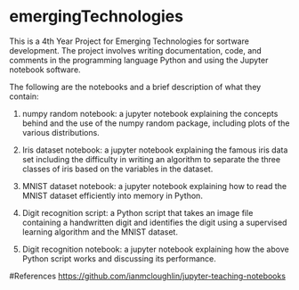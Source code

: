 # emergingTechnologies

This is a 4th Year Project for Emerging Technologies for sortware development.
The project involves writing documentation, code, and comments
in the programming language Python and using the Jupyter notebook software.

The following are the notebooks and a brief description of what they contain:

1. numpy random notebook: a jupyter notebook explaining the concepts
behind and the use of the numpy random package, including plots
of the various distributions.

2. Iris dataset notebook: a jupyter notebook explaining the famous
iris data set including the difficulty in writing an algorithm to separate
the three classes of iris based on the variables in the dataset.

3. MNIST dataset notebook: a jupyter notebook explaining how to
read the MNIST dataset efficiently into memory in Python.

4. Digit recognition script: a Python script that takes an image file
containing a handwritten digit and identifies the digit using a supervised
learning algorithm and the MNIST dataset.

5. Digit recognition notebook: a jupyter notebook explaining how the
above Python script works and discussing its performance.

#References
https://github.com/ianmcloughlin/jupyter-teaching-notebooks
